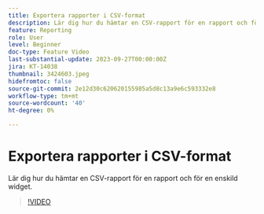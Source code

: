 ```yaml
---
title: Exportera rapporter i CSV-format
description: Lär dig hur du hämtar en CSV-rapport för en rapport och för en enskild widget.
feature: Reporting
role: User
level: Beginner
doc-type: Feature Video
last-substantial-update: 2023-09-27T00:00:00Z
jira: KT-14038
thumbnail: 3424603.jpeg
hidefromtoc: false
source-git-commit: 2e12d30c620620155985a5d8c13a9e6c593332e8
workflow-type: tm+mt
source-wordcount: '40'
ht-degree: 0%

---
```



# Exportera rapporter i CSV-format

Lär dig hur du hämtar en CSV-rapport för en rapport och för en enskild widget.

>[!VIDEO](https://video.tv.adobe.com/v/3424603/?learn=on)
